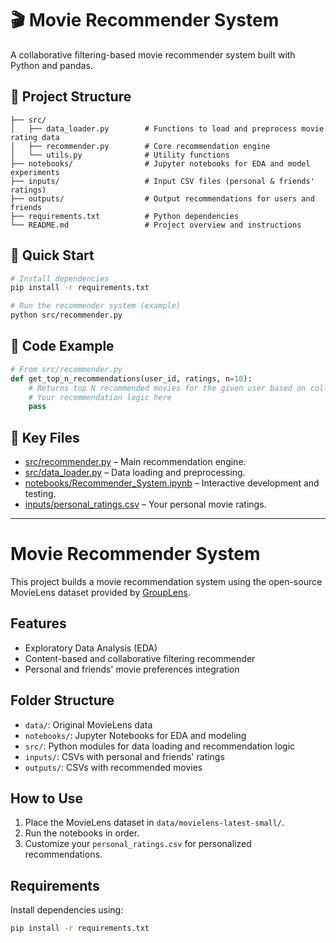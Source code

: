 
# 🎬 Movie Recommender System

A collaborative filtering-based movie recommender system built with Python and pandas.

## 📁 Project Structure

```
├── src/
│   ├── data_loader.py        # Functions to load and preprocess movie rating data
│   ├── recommender.py        # Core recommendation engine
│   └── utils.py              # Utility functions
├── notebooks/                # Jupyter notebooks for EDA and model experiments
├── inputs/                   # Input CSV files (personal & friends' ratings)
├── outputs/                  # Output recommendations for users and friends
├── requirements.txt          # Python dependencies
└── README.md                 # Project overview and instructions
```

## 🚀 Quick Start

```bash
# Install dependencies
pip install -r requirements.txt

# Run the recommender system (example)
python src/recommender.py
```

## 🧠 Code Example

```python
# From src/recommender.py
def get_top_n_recommendations(user_id, ratings, n=10):
    # Returns top N recommended movies for the given user based on collaborative filtering.
    # Your recommendation logic here
    pass
```

## 📄 Key Files

- [src/recommender.py](src/recommender.py) – Main recommendation engine.
- [src/data_loader.py](src/data_loader.py) – Data loading and preprocessing.
- [notebooks/Recommender_System.ipynb](notebooks/Recommender_System.ipynb) – Interactive development and testing.
- [inputs/personal_ratings.csv](inputs/personal_ratings.csv) – Your personal movie ratings.

---

# Movie Recommender System

This project builds a movie recommendation system using the open-source MovieLens dataset provided by [GroupLens](https://grouplens.org/datasets/movielens/).

## Features
- Exploratory Data Analysis (EDA)
- Content-based and collaborative filtering recommender
- Personal and friends' movie preferences integration

## Folder Structure
- `data/`: Original MovieLens data
- `notebooks/`: Jupyter Notebooks for EDA and modeling
- `src/`: Python modules for data loading and recommendation logic
- `inputs/`: CSVs with personal and friends' ratings
- `outputs/`: CSVs with recommended movies

## How to Use
1. Place the MovieLens dataset in `data/movielens-latest-small/`.
2. Run the notebooks in order.
3. Customize your `personal_ratings.csv` for personalized recommendations.

## Requirements
Install dependencies using:
```bash
pip install -r requirements.txt
```
